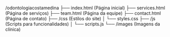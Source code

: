 /odontologiacostamedina
├── index.html       (Página inicial)
├── services.html    (Página de serviços)
├── team.html        (Página da equipe)
├── contact.html     (Página de contato)
├── /css             (Estilos do site)
│   └── styles.css
├── /js              (Scripts para funcionalidades)
│   └── scripts.js
└── /images          (Imagens da clínica)
